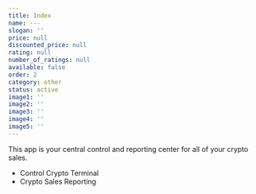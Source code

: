 ```yaml
---
title: Index
name: ---
slogan: ''
price: null
discounted_price: null
rating: null
number_of_ratings: null
available: false
order: 2
category: other
status: active
image1: ''
image2: ''
image3: ''
image4: ''
image5: ''
---
```

This app is your central control and reporting center for all of your crypto sales.

- Control Crypto Terminal
- Crypto Sales Reporting
